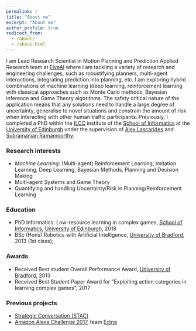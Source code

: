 ```yaml
---
permalink: /
title: "About me"
excerpt: "About me"
author_profile: true
redirect_from: 
  - /about/
  - /about.html
---
```


I am Lead Research Scientist in Motion Planning and Prediction Applied Research team at [FiveAI] where I am tackling a variety of research and engineering challenges, such as robustifying planners, multi-agent interactions, integrating prediction into planning, etc. I am exploring hybrid combinations of machine learning (deep learning, reinforcement learning with classical approaches such as Monte Carlo methods, Bayesian inference and Game Theory algorithms. The safety critical nature of the application means that any solutions need to handle a large degree of uncertainty, generalise to novel situations and constrain the amount of risk when interacting with other human traffic participants. Previously, I completed a PhD within the [ILCC] institute of the [School of Informatics] at the [University of Edinburgh] under the supervision of [Alex Lascarides] and [Subramanian Ramamoorthy].

### Research interests

- *Machine Learning*: (Multi-agent) Reinforcement Learning, Imitation Learning, Deep Learning, Bayesian Methods, Planning and Decision Making
- Multi-agent Systems and Game Theory
- Quantifying and handling Uncertainty/Risk in Planning/Reinforcement Learning

### Education
- PhD Informatics. Low-resource learning in complex games, [School of Informatics], [University of Edinburgh],  2018
- BSc (Hons) Robotics with Artificial Intelligence, [University of Bradford], 2013 (1st class);

### Awards
- Received Best student Overall Performance Award, [University of Bradford], 2013
- Received Best Student Paper Award for "Exploiting action categories in learning complex games", 2017

### Previous projects
- [Strategic Conversation (STAC)]
- [Amazon Alexa Challenge 2017], team [Edina]

[University of Bradford]: http://www.bradford.ac.uk/
[University of Edinburgh]: http://www.ed.ac.uk
[School of Informatics]: http://www.ed.ac.uk/informatics/
[ILCC]: http://www.ilcc.inf.ed.ac.uk
[Alex Lascarides]: http://homepages.inf.ed.ac.uk/alex/
[Subramanian Ramamoorthy]: http://homepages.inf.ed.ac.uk/sramamoo/
[Strategic Conversation (STAC)]: https://www.irit.fr/STAC/index.html
[Amazon Alexa Challenge 2017]: https://developer.amazon.com/alexaprize/challenges/past-challenges/2017
[Edina]: https://developer.amazon.com/alexaprize/challenges/past-challenges/2017/edina
[FiveAI]: https://five.ai/